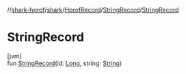 //[shark-hprof](../../../../index.md)/[shark](../../index.md)/[HprofRecord](../index.md)/[StringRecord](index.md)/[StringRecord](-string-record.md)

# StringRecord

[jvm]\
fun [StringRecord](-string-record.md)(id: [Long](https://kotlinlang.org/api/latest/jvm/stdlib/kotlin/-long/index.html), string: [String](https://kotlinlang.org/api/latest/jvm/stdlib/kotlin/-string/index.html))
